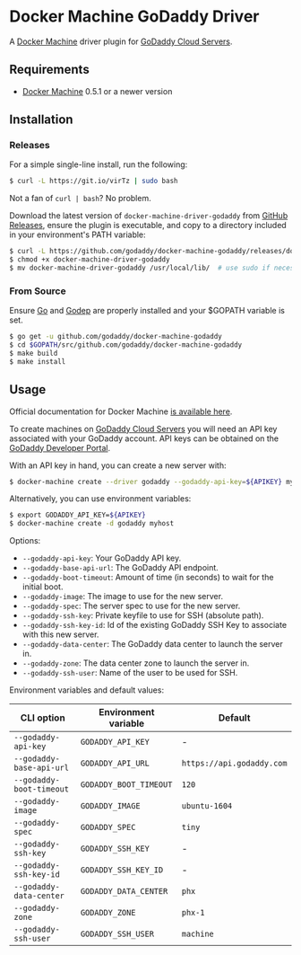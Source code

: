 # Docker Machine GoDaddy Driver

A [Docker Machine](https://docs.docker.com/machine/) driver plugin for [GoDaddy Cloud Servers](https://www.godaddy.com/pro/cloud-servers).

## Requirements

  * [Docker Machine](https://docs.docker.com/machine/install-machine/) 0.5.1 or a newer version

## Installation

### Releases

For a simple single-line install, run the following:

```bash
$ curl -L https://git.io/virTz | sudo bash
```

Not a fan of `curl | bash`? No problem.

Download the latest version of `docker-machine-driver-godaddy` from [GitHub Releases](https://github.com/godaddy/docker-machine-godaddy/releases),
ensure the plugin is executable, and copy to a directory included in your environment's PATH variable:

```bash
$ curl -L https://github.com/godaddy/docker-machine-godaddy/releases/download/v1.0.0/docker-machine-driver-godaddy-$(uname -s) > docker-machine-driver-godaddy
$ chmod +x docker-machine-driver-godaddy
$ mv docker-machine-driver-godaddy /usr/local/lib/  # use sudo if necessary
```

### From Source

Ensure [Go](http://www.golang.org) and [Godep](https://github.com/tools/godep) are properly installed and your $GOPATH variable is set.

```bash
$ go get -u github.com/godaddy/docker-machine-godaddy
$ cd $GOPATH/src/github.com/godaddy/docker-machine-godaddy
$ make build
$ make install
```

## Usage

Official documentation for Docker Machine [is available here](https://docs.docker.com/machine/).

To create machines on [GoDaddy Cloud Servers](https://www.godaddy.com/pro/cloud-servers)
you will need an API key associated with your GoDaddy account. API keys can be obtained
on the [GoDaddy Developer Portal](https://developer.godaddy.com/keys/).

With an API key in hand, you can create a new server with:

```bash
$ docker-machine create --driver godaddy --godaddy-api-key=${APIKEY} myhost
```

Alternatively, you can use environment variables:

```bash
$ export GODADDY_API_KEY=${APIKEY}
$ docker-machine create -d godaddy myhost
```

Options:

-   `--godaddy-api-key`: Your GoDaddy API key.
-   `--godaddy-base-api-url`: The GoDaddy API endpoint.
-   `--godaddy-boot-timeout`: Amount of time (in seconds) to wait for the initial boot.
-   `--godaddy-image`: The image to use for the new server.
-   `--godaddy-spec`: The server spec to use for the new server.
-   `--godaddy-ssh-key`: Private keyfile to use for SSH (absolute path).
-   `--godaddy-ssh-key-id`: Id of the existing GoDaddy SSH Key to associate with this new server.
-   `--godaddy-data-center`: The GoDaddy data center to launch the server in.
-   `--godaddy-zone`: The data center zone to launch the server in.
-   `--godaddy-ssh-user`: Name of the user to be used for SSH.



Environment variables and default values:

| CLI option                      | Environment variable         | Default                           |
| ------------------------------- | ---------------------------- | --------------------------------- |
| `--godaddy-api-key`             | `GODADDY_API_KEY`            | -                                 |
| `--godaddy-base-api-url`        | `GODADDY_API_URL`            | `https://api.godaddy.com`         |
| `--godaddy-boot-timeout`        | `GODADDY_BOOT_TIMEOUT`       | `120`                             |
| `--godaddy-image`               | `GODADDY_IMAGE`              | `ubuntu-1604`                     |
| `--godaddy-spec`                | `GODADDY_SPEC`               | `tiny`                            |
| `--godaddy-ssh-key`             | `GODADDY_SSH_KEY`            | -                                 |
| `--godaddy-ssh-key-id`          | `GODADDY_SSH_KEY_ID`         | -                                 |
| `--godaddy-data-center`         | `GODADDY_DATA_CENTER`        | `phx`                             |
| `--godaddy-zone`                | `GODADDY_ZONE`               | `phx-1`                           |
| `--godaddy-ssh-user`            | `GODADDY_SSH_USER`           | `machine`                         |
